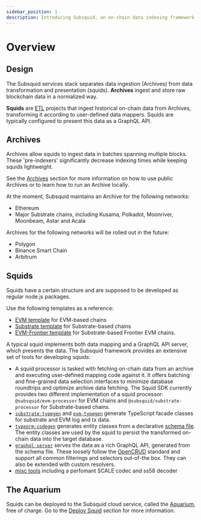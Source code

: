 ```yaml
---
sidebar_position: 1
description: Introducing Subsquid, an on-chain data indexing framework and platform for serverless Web3 APIs.
---
```


# Overview

## Design

The Subsquid services stack separates data ingestion (Archives) from data transformation and presentation (squids). 
**Archives** ingest and store raw blockchain data in a normalized way. 

**Squids** are [ETL](https://en.wikipedia.org/wiki/Extract,_transform,_load) projects that ingest historical on-chain data from Archives, transforming it according to user-defined data mappers. Squids are typically configured to present this data as a GraphQL API.  

## Archives

Archives allow squids to ingest data in batches spanning multiple blocks. These 'pre-indexers' significantly decrease indexing times while keeping squids lightweight.

See the [Archives](/archives/) section for more information on how to use public Archives or to learn how to run an Archive locally. 

At the moment, Subsquid maintains an Archive for the following networks:

- Ethereum
- Major Substrate chains, including Kusama, Polkadot, Moonriver, Moonbeam, Astar and Acala

Archives for the following networks will be rolled out in the future:

- Polygon
- Binance Smart Chain
- Arbitrum

## Squids

Squids have a certain structure and are supposed to be developed as regular node.js packages. 

Use the following templates as a reference:
- [EVM template](https://github.com/subsquid/squid-evm-template) for EVM-based chains
- [Substrate template](https://github.com/subsquid/squid-substrate-template) for Substrate-based chains
- [EVM-Frontier template](https://github.com/subsquid/https://github.com/subsquid/squid-frontier-evm-template) for Substrate-based Frontier EVM chains.

A typical squid implements both data mapping and a GraphQL API server, which presents the data. The Subsquid framework provides an extensive set of tools for developing squids:

- A squid processor is tasked with fetching on-chain data from an archive and executing user-defined mapping code against it. It offers batching and fine-grained data selection interfaces to minimize database roundtrips and optimize archive data fetching. The Squid SDK currently provides two different implementation of a squid processor: `@subsquid/evm-processor` for EVM chains and `@subsquid/substrate-processor` for Substrate-based chains.
- [`substrate-typegen`](https://github.com/subsquid/squid/tree/master/substrate-typegen) and [`evm-typegen`](https://github.com/subsquid/squid/tree/master/evm-typegen) generate TypeScript facade classes for substrate and EVM log and tx data. 
- [`typeorm-codegen`](https://github.com/subsquid/squid/tree/master/typeorm-codegen) generates entity classes from a declarative [schema file](/develop-a-squid/schema-file). The entity classes are used by the squid to persist the transformed on-chain data into the target database.
- [`graphql-server`](https://github.com/subsquid/squid/tree/master/graphql-server) serves the data as a rich GraphQL API, generated from the schema file. These loosely follow the [OpenCRUD](https://www.opencrud.org/) standard and support all common filterings and selectors out-of-the box. They can also be extended with custom resolvers.
- [misc tools](https://github.com/subsquid/squid#other-tools) including a perfomant SCALE codec and ss58 decoder

## The Aquarium

Squids can be deployed to the Subsquid cloud service, called the [Aquarium](https://app.subsquid.io), free of charge. Go to the [Deploy Squid](/deploy-squid) section for more information.
